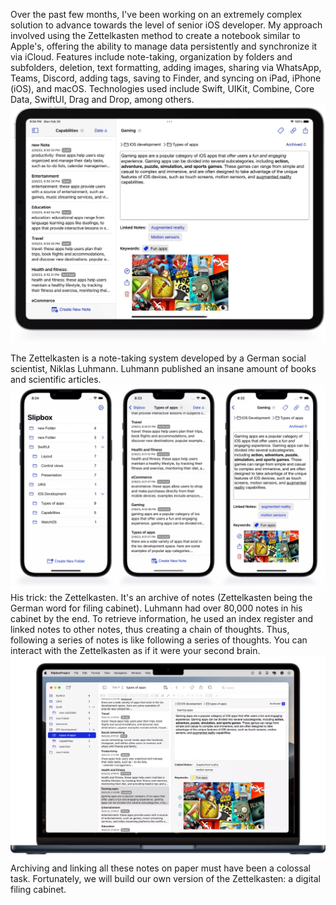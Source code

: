 Over the past few months, I've been working on an extremely complex solution to advance towards the level of senior iOS developer. My approach involved using the Zettelkasten method to create a notebook similar to Apple's, offering the ability to manage data persistently and synchronize it via iCloud. Features include note-taking, organization by folders and subfolders, deletion, text formatting, adding images, sharing via WhatsApp, Teams, Discord, adding tags, saving to Finder, and syncing on iPad, iPhone (iOS), and macOS. Technologies used include Swift, UIKit, Combine, Core Data, SwiftUI, Drag and Drop, among others.
![](https://raw.githubusercontent.com/crybreak/Jotter/main/Jotter/Assets.xcassets/LaunchImage.launchimage/ipad%20capture.webp)

The Zettelkasten is a note-taking system developed by a German social scientist, Niklas Luhmann. Luhmann published an insane amount of books and scientific articles.
![](https://raw.githubusercontent.com/crybreak/Jotter/main/Jotter/Assets.xcassets/LaunchImage.launchimage/iphone-slipbox63f7bdf58cd3e_lg.webp)
His trick: the Zettelkasten. It's an archive of notes (Zettelkasten being the German word for filing cabinet). Luhmann had over 80,000 notes in his cabinet by the end. To retrieve information, he used an index register and linked notes to other notes, thus creating a chain of thoughts. Thus, following a series of notes is like following a series of thoughts. You can interact with the Zettelkasten as if it were your second brain.
![](https://raw.githubusercontent.com/crybreak/Jotter/main/Jotter/Assets.xcassets/LaunchImage.launchimage/mac63f7bee73883d_lg%2018.57.28.webp)
Archiving and linking all these notes on paper must have been a colossal task. Fortunately, we will build our own version of the Zettelkasten: a digital filing cabinet.

